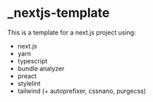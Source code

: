# _nextjs-template

This is a template for a next.js project using:

- next.js
- yarn
- typescript
- bundle analyzer
- preact
- stylelint
- tailwind (+ autoprefixer, cssnano, purgecss)
